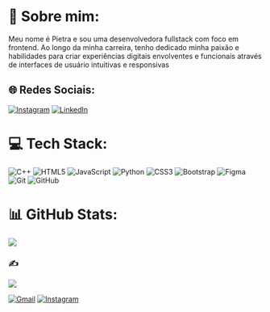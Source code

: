 # 💫 Sobre mim:
Meu nome é Pietra e sou uma desenvolvedora fullstack com foco em frontend. Ao longo da minha carreira, tenho dedicado minha paixão e habilidades para criar experiências digitais envolventes e funcionais através de interfaces de usuário intuitivas e responsivas


## 🌐 Redes Sociais:
[![Instagram](https://img.shields.io/badge/Instagram-%23E4405F.svg?logo=Instagram&logoColor=white)](https://instagram.com/https://www.instagram.com/pietracosta.dev) [![LinkedIn](https://img.shields.io/badge/LinkedIn-%230077B5.svg?logo=linkedin&logoColor=white)](https://linkedin.com/in/www.linkedin.com/in/pietra-costa-dev) 


# 💻 Tech Stack:
![C++](https://img.shields.io/badge/c++-%2300599C.svg?style=for-the-badge&logo=c%2B%2B&logoColor=white) ![HTML5](https://img.shields.io/badge/html5-%23E34F26.svg?style=for-the-badge&logo=html5&logoColor=white) ![JavaScript](https://img.shields.io/badge/javascript-%23323330.svg?style=for-the-badge&logo=javascript&logoColor=%23F7DF1E) ![Python](https://img.shields.io/badge/python-3670A0?style=for-the-badge&logo=python&logoColor=ffdd54) ![CSS3](https://img.shields.io/badge/css3-%231572B6.svg?style=for-the-badge&logo=css3&logoColor=white) ![Bootstrap](https://img.shields.io/badge/bootstrap-%238511FA.svg?style=for-the-badge&logo=bootstrap&logoColor=white) ![Figma](https://img.shields.io/badge/figma-%23F24E1E.svg?style=for-the-badge&logo=figma&logoColor=white) ![Git](https://img.shields.io/badge/git-%23F05033.svg?style=for-the-badge&logo=git&logoColor=white) ![GitHub](https://img.shields.io/badge/github-%23121011.svg?style=for-the-badge&logo=github&logoColor=white)


# 📊 GitHub Stats:
![](https://github-readme-stats.vercel.app/api/top-langs/?username=Pietra-Costa&theme=neon&hide_border=true&include_all_commits=false&count_private=false&layout=compact)


### ✍️ 
![](https://quotes-github-readme.vercel.app/api?type=horizontal&theme=tokyonight)

<p align="left">
  <a href="pietracosta.dev@gmail.com" title="Gmail">
  <img src="https://img.shields.io/badge/-Gmail-FF0000?style=flat-square&labelColor=FF0000&logo=gmail&logoColor=white&link=LINK-DO-SEU-GMAIL" alt="Gmail"/></a>
  <a href="www.linkedin.com/in/pietra-costa-dev" title="LinkedIn">
  <a href="https://www.instagram.com/pietracosta.dev/?igsh=MW5ubnBiazl6dGlpcw%3D%3D" title="Instagram">
  <img src="https://img.shields.io/badge/-Instagram-DF0174?style=flat-square&labelColor=DF0174&logo=instagram&logoColor=white&link=LINK-DO-SEU-INSTAGRAM" alt="Instagram"/></a>
</p>



